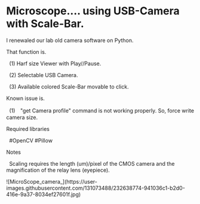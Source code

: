 # Microscope.... using USB-Camera  with Scale-Bar.
I renewaled our lab old camera software on Python. <p>
That function is.<p>
  &nbsp;&nbsp;(1) Harf size Viewer with Play//Pause.<p>
  &nbsp;&nbsp;(2) Selectable USB Camera.<p>
  &nbsp;&nbsp;(3) Available colored Scale-Bar movable to click.<p>
<p>
Known issue is.<p>
  &nbsp;&nbsp;(1)　"get Camera profile" command is not working properly.  So, force write camera size.<p>
<p>
Required libraries<p>
  &nbsp;&nbsp;#OpenCV #Pillow<p>
Notes<p>
  &nbsp;&nbsp;Scaling requires the length (um)/pixel of the CMOS camera and the magnification of the relay lens (eyepiece).<p> 
![MicroScope_camera_](https://user-images.githubusercontent.com/131073488/232638774-941036c1-b2d0-416e-9a37-8034ef27601f.jpg)
